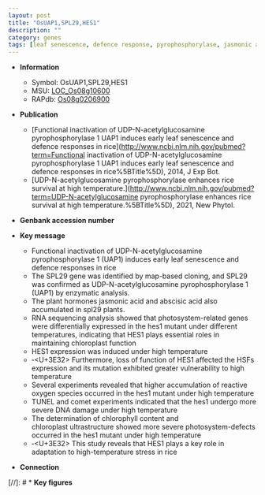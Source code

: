 ```yaml
---
layout: post
title: "OsUAP1,SPL29,HES1"
description: ""
category: genes
tags: [leaf senescence, defence response, pyrophosphorylase, jasmonic acid, abscisic acid, chloroplast, temperature, stress, chlorophyll content, reactive oxygen species]
---
```


* **Information**  
    + Symbol: OsUAP1,SPL29,HES1  
    + MSU: [LOC_Os08g10600](http://rice.uga.edu/cgi-bin/ORF_infopage.cgi?orf=LOC_Os08g10600)  
    + RAPdb: [Os08g0206900](http://rapdb.dna.affrc.go.jp/viewer/gbrowse_details/irgsp1?name=Os08g0206900)  

* **Publication**  
    + [Functional inactivation of UDP-N-acetylglucosamine pyrophosphorylase 1 UAP1 induces early leaf senescence and defence responses in rice](http://www.ncbi.nlm.nih.gov/pubmed?term=Functional inactivation of UDP-N-acetylglucosamine pyrophosphorylase 1 UAP1 induces early leaf senescence and defence responses in rice%5BTitle%5D), 2014, J Exp Bot.
    + [UDP-N-acetylglucosamine pyrophosphorylase enhances rice survival at high temperature.](http://www.ncbi.nlm.nih.gov/pubmed?term=UDP-N-acetylglucosamine pyrophosphorylase enhances rice survival at high temperature.%5BTitle%5D), 2021, New Phytol.

* **Genbank accession number**  

* **Key message**  
    + Functional inactivation of UDP-N-acetylglucosamine pyrophosphorylase 1 (UAP1) induces early leaf senescence and defence responses in rice
    + The SPL29 gene was identified by map-based cloning, and SPL29 was confirmed as UDP-N-acetylglucosamine pyrophosphorylase 1 (UAP1) by enzymatic analysis.
    + The plant hormones jasmonic acid and abscisic acid also accumulated in spl29 plants.
    + RNA sequencing analysis showed that photosystem-related genes were differentially expressed in the hes1 mutant under different temperatures, indicating that HES1 plays essential roles in maintaining chloroplast function
    + HES1 expression was induced under high temperature
    + ‐<f5><U+3E32> Furthermore, loss of function of HES1 affected the HSFs expression and its mutation exhibited greater vulnerability to high temperature
    + Several experiments revealed that higher accumulation of reactive oxygen species occurred in the hes1 mutant under high temperature
    + TUNEL and comet experiments indicated that the hes1 undergo more severe DNA damage under high temperature
    + The determination of chlorophyll content and chloroplast ultrastructure showed more severe photosystem-defects occurred in the hes1 mutant under high temperature
    + ‐<f5><U+3E32> This study reveals that HES1 plays a key role in adaptation to high-temperature stress in rice

* **Connection**  

[//]: # * **Key figures**  


